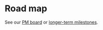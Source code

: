# Road map

See our [PM board](https://github.com/Paratii-Video/paratii-player/projects/1) or [longer-term milestones](https://github.com/Paratii-Video/paratii-player/wiki/Paratii-Blueprint#viia-road-map).